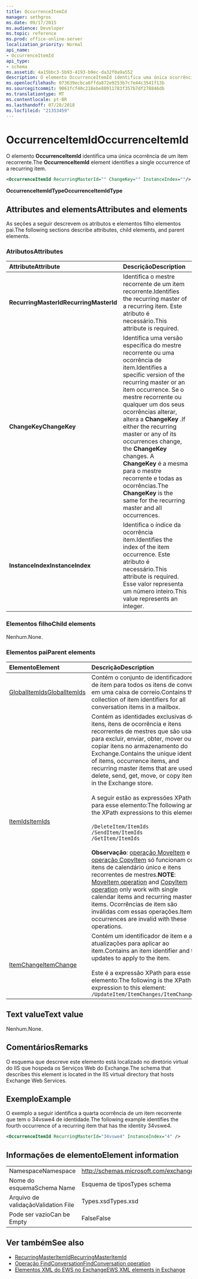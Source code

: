 ```yaml
---
title: OccurrenceItemId
manager: sethgros
ms.date: 09/17/2015
ms.audience: Developer
ms.topic: reference
ms.prod: office-online-server
localization_priority: Normal
api_name:
- OccurrenceItemId
api_type:
- schema
ms.assetid: 4a15bbc3-5b93-4193-b9ec-da32f0a9a552
description: O elemento OccurrenceItemId identifica uma única ocorrência de um item recorrente.
ms.openlocfilehash: 073639ecbca6ffda872e9253b7c7e44c3541f13b
ms.sourcegitcommit: 9061fcf40c218ebe88911783f357b7df278846db
ms.translationtype: MT
ms.contentlocale: pt-BR
ms.lasthandoff: 07/28/2018
ms.locfileid: "21353459"
---
```

# <a name="occurrenceitemid"></a><span data-ttu-id="47b41-103">OccurrenceItemId</span><span class="sxs-lookup"><span data-stu-id="47b41-103">OccurrenceItemId</span></span>

<span data-ttu-id="47b41-104">O elemento **OccurrenceItemId** identifica uma única ocorrência de um item recorrente.</span><span class="sxs-lookup"><span data-stu-id="47b41-104">The **OccurrenceItemId** element identifies a single occurrence of a recurring item.</span></span> 
  
```XML
<OccurrenceItemId RecurringMasterId="" ChangeKey="" InstanceIndex=""/>
```

<span data-ttu-id="47b41-105">**OccurrenceItemIdType**</span><span class="sxs-lookup"><span data-stu-id="47b41-105">**OccurrenceItemIdType**</span></span>

## <a name="attributes-and-elements"></a><span data-ttu-id="47b41-106">Attributes and elements</span><span class="sxs-lookup"><span data-stu-id="47b41-106">Attributes and elements</span></span>

<span data-ttu-id="47b41-107">As seções a seguir descrevem os atributos e elementos filho elementos pai.</span><span class="sxs-lookup"><span data-stu-id="47b41-107">The following sections describe attributes, child elements, and parent elements.</span></span>
  
### <a name="attributes"></a><span data-ttu-id="47b41-108">Atributos</span><span class="sxs-lookup"><span data-stu-id="47b41-108">Attributes</span></span>

|<span data-ttu-id="47b41-109">**Attribute**</span><span class="sxs-lookup"><span data-stu-id="47b41-109">**Attribute**</span></span>|<span data-ttu-id="47b41-110">**Descrição**</span><span class="sxs-lookup"><span data-stu-id="47b41-110">**Description**</span></span>|
|:-----|:-----|
|<span data-ttu-id="47b41-111">**RecurringMasterId**</span><span class="sxs-lookup"><span data-stu-id="47b41-111">**RecurringMasterId**</span></span> <br/> |<span data-ttu-id="47b41-112">Identifica o mestre recorrente de um item recorrente.</span><span class="sxs-lookup"><span data-stu-id="47b41-112">Identifies the recurring master of a recurring item.</span></span> <span data-ttu-id="47b41-113">Este atributo é necessário.</span><span class="sxs-lookup"><span data-stu-id="47b41-113">This attribute is required.</span></span>  <br/> |
|<span data-ttu-id="47b41-114">**ChangeKey**</span><span class="sxs-lookup"><span data-stu-id="47b41-114">**ChangeKey**</span></span> <br/> |<span data-ttu-id="47b41-115">Identifica uma versão específica do mestre recorrente ou uma ocorrência de item.</span><span class="sxs-lookup"><span data-stu-id="47b41-115">Identifies a specific version of the recurring master or an item occurrence.</span></span> <span data-ttu-id="47b41-116">Se o mestre recorrente ou qualquer um dos seus ocorrências alterar, altera a **ChangeKey** .</span><span class="sxs-lookup"><span data-stu-id="47b41-116">If either the recurring master or any of its occurrences change, the **ChangeKey** changes.</span></span> <span data-ttu-id="47b41-117">A **ChangeKey** é a mesma para o mestre recorrente e todas as ocorrências.</span><span class="sxs-lookup"><span data-stu-id="47b41-117">The **ChangeKey** is the same for the recurring master and all occurrences.</span></span>  <br/> |
|<span data-ttu-id="47b41-118">**InstanceIndex**</span><span class="sxs-lookup"><span data-stu-id="47b41-118">**InstanceIndex**</span></span> <br/> |<span data-ttu-id="47b41-119">Identifica o índice da ocorrência item.</span><span class="sxs-lookup"><span data-stu-id="47b41-119">Identifies the index of the item occurrence.</span></span> <span data-ttu-id="47b41-120">Este atributo é necessário.</span><span class="sxs-lookup"><span data-stu-id="47b41-120">This attribute is required.</span></span> <span data-ttu-id="47b41-121">Esse valor representa um número inteiro.</span><span class="sxs-lookup"><span data-stu-id="47b41-121">This value represents an integer.</span></span>  <br/> |
   
### <a name="child-elements"></a><span data-ttu-id="47b41-122">Elementos filho</span><span class="sxs-lookup"><span data-stu-id="47b41-122">Child elements</span></span>

<span data-ttu-id="47b41-123">Nenhum.</span><span class="sxs-lookup"><span data-stu-id="47b41-123">None.</span></span>
  
### <a name="parent-elements"></a><span data-ttu-id="47b41-124">Elementos pai</span><span class="sxs-lookup"><span data-stu-id="47b41-124">Parent elements</span></span>

|<span data-ttu-id="47b41-125">**Elemento**</span><span class="sxs-lookup"><span data-stu-id="47b41-125">**Element**</span></span>|<span data-ttu-id="47b41-126">**Descrição**</span><span class="sxs-lookup"><span data-stu-id="47b41-126">**Description**</span></span>|
|:-----|:-----|
|[<span data-ttu-id="47b41-127">GlobalItemIds</span><span class="sxs-lookup"><span data-stu-id="47b41-127">GlobalItemIds</span></span>](globalitemids.md) <br/> |<span data-ttu-id="47b41-128">Contém o conjunto de identificadores de item para todos os itens de conversa em uma caixa de correio.</span><span class="sxs-lookup"><span data-stu-id="47b41-128">Contains the collection of item identifiers for all conversation items in a mailbox.</span></span>  <br/> |
|[<span data-ttu-id="47b41-129">ItemIds</span><span class="sxs-lookup"><span data-stu-id="47b41-129">ItemIds</span></span>](itemids.md) <br/> | <span data-ttu-id="47b41-130">Contém as identidades exclusivas dos itens, itens de ocorrência e itens recorrentes de mestres que são usados para excluir, enviar, obter, mover ou copiar itens no armazenamento do Exchange.</span><span class="sxs-lookup"><span data-stu-id="47b41-130">Contains the unique identities of items, occurrence items, and recurring master items that are used to delete, send, get, move, or copy items in the Exchange store.</span></span> <br/><br/><span data-ttu-id="47b41-131">A seguir estão as expressões XPath para esse elemento:</span><span class="sxs-lookup"><span data-stu-id="47b41-131">The following are the XPath expressions to this element:</span></span> <br/><br/>  `/DeleteItem/ItemIds` <br/>  `/SendItem/ItemIds` <br/>  `/GetItem/ItemIds` <br/><br/><span data-ttu-id="47b41-132">**Observação**: [operação MoveItem](moveitem-operation.md) e [operação CopyItem](copyitem-operation.md) só funcionam com itens de calendário único e itens recorrentes de mestres.</span><span class="sxs-lookup"><span data-stu-id="47b41-132">**NOTE**: [MoveItem operation](moveitem-operation.md) and [CopyItem operation](copyitem-operation.md) only work with single calendar items and recurring master items.</span></span> <span data-ttu-id="47b41-133">Ocorrências de item são inválidas com essas operações.</span><span class="sxs-lookup"><span data-stu-id="47b41-133">Item occurrences are invalid with these operations.</span></span>           |
|[<span data-ttu-id="47b41-134">ItemChange</span><span class="sxs-lookup"><span data-stu-id="47b41-134">ItemChange</span></span>](itemchange.md) <br/> |<span data-ttu-id="47b41-135">Contém um identificador de item e as atualizações para aplicar ao item.</span><span class="sxs-lookup"><span data-stu-id="47b41-135">Contains an item identifier and the updates to apply to the item.</span></span><br/><br/> <span data-ttu-id="47b41-136">Este é a expressão XPath para esse elemento:</span><span class="sxs-lookup"><span data-stu-id="47b41-136">The following is the XPath expression to this element:</span></span>  <br/>  `/UpdateItem/ItemChanges/ItemChange[i]` <br/> |
   
## <a name="text-value"></a><span data-ttu-id="47b41-137">Text value</span><span class="sxs-lookup"><span data-stu-id="47b41-137">Text value</span></span>

<span data-ttu-id="47b41-138">Nenhum.</span><span class="sxs-lookup"><span data-stu-id="47b41-138">None.</span></span>
  
## <a name="remarks"></a><span data-ttu-id="47b41-139">Comentários</span><span class="sxs-lookup"><span data-stu-id="47b41-139">Remarks</span></span>

<span data-ttu-id="47b41-140">O esquema que descreve este elemento está localizado no diretório virtual do IIS que hospeda os Serviços Web do Exchange.</span><span class="sxs-lookup"><span data-stu-id="47b41-140">The schema that describes this element is located in the IIS virtual directory that hosts Exchange Web Services.</span></span>
  
## <a name="example"></a><span data-ttu-id="47b41-141">Exemplo</span><span class="sxs-lookup"><span data-stu-id="47b41-141">Example</span></span>

<span data-ttu-id="47b41-142">O exemplo a seguir identifica a quarta ocorrência de um item recorrente que tem o 34vswe4 de identidade.</span><span class="sxs-lookup"><span data-stu-id="47b41-142">The following example identifies the fourth occurrence of a recurring item that has the identity 34vswe4.</span></span>
  
```XML
<OccurrenceItemId RecurringMasterId="34vswe4" InstanceIndex="4" />
```

## <a name="element-information"></a><span data-ttu-id="47b41-143">Informações de elemento</span><span class="sxs-lookup"><span data-stu-id="47b41-143">Element information</span></span>

|||
|:-----|:-----|
|<span data-ttu-id="47b41-144">Namespace</span><span class="sxs-lookup"><span data-stu-id="47b41-144">Namespace</span></span>  <br/> |http://schemas.microsoft.com/exchange/services/2006/types  <br/> |
|<span data-ttu-id="47b41-145">Nome do esquema</span><span class="sxs-lookup"><span data-stu-id="47b41-145">Schema Name</span></span>  <br/> |<span data-ttu-id="47b41-146">Esquema de tipos</span><span class="sxs-lookup"><span data-stu-id="47b41-146">Types schema</span></span>  <br/> |
|<span data-ttu-id="47b41-147">Arquivo de validação</span><span class="sxs-lookup"><span data-stu-id="47b41-147">Validation File</span></span>  <br/> |<span data-ttu-id="47b41-148">Types.xsd</span><span class="sxs-lookup"><span data-stu-id="47b41-148">Types.xsd</span></span>  <br/> |
|<span data-ttu-id="47b41-149">Pode ser vazio</span><span class="sxs-lookup"><span data-stu-id="47b41-149">Can be Empty</span></span>  <br/> |<span data-ttu-id="47b41-150">False</span><span class="sxs-lookup"><span data-stu-id="47b41-150">False</span></span>  <br/> |
   
## <a name="see-also"></a><span data-ttu-id="47b41-151">Ver também</span><span class="sxs-lookup"><span data-stu-id="47b41-151">See also</span></span>

- [<span data-ttu-id="47b41-152">RecurringMasterItemId</span><span class="sxs-lookup"><span data-stu-id="47b41-152">RecurringMasterItemId</span></span>](recurringmasteritemid.md)
- [<span data-ttu-id="47b41-153">Operação FindConversation</span><span class="sxs-lookup"><span data-stu-id="47b41-153">FindConversation operation</span></span>](findconversation-operation.md)
- [<span data-ttu-id="47b41-154">Elementos XML do EWS no Exchange</span><span class="sxs-lookup"><span data-stu-id="47b41-154">EWS XML elements in Exchange</span></span>](ews-xml-elements-in-exchange.md)

